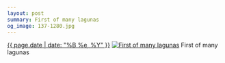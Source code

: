 ```yaml
---
layout: post
summary: First of many lagunas
og_image: 137-1280.jpg
---
```


<p>
  <time><a href="/137">{{ page.date | date: "%B %e, %Y" }}</a></time>
  <a href="/137"><img src="{{ site.assets_url }}/137-640.jpg" srcset="{{ site.assets_url }}/137-1280.jpg 1280w, {{ site.assets_url }}/137-960.jpg 960w, {{ site.assets_url }}/137-640.jpg 640w, {{ site.assets_url }}/137-320.jpg 320w" sizes="(min-width: 700px) 50vw, calc(100vw - 2rem)" alt="First of many lagunas" /></a>
  <span>First of many lagunas</span>
</p>
